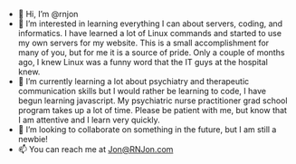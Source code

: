 - 👋 Hi, I’m @rnjon
- 👀 I’m interested in learning everything I can about servers, coding, and informatics. I have learned a lot of Linux commands and started to use my own servers for my website. This is a small accomplishment for many of you, but for me it is a source of pride. Only a couple of months ago, I knew Linux was a funny word that the IT guys at the hospital knew.
- 🌱 I’m currently learning a lot about psychiatry and therapeutic communication skills but I would rather be learning to code, I have begun learning javascript. My psychiatric nurse practitioner grad school program takes up a lot of time. Please be patient with me, but know that I am attentive and I learn very quickly.
- 💞️ I’m looking to collaborate on something in the future, but I am still a newbie!
- 📫 You can reach me at Jon@RNJon.com

<!---
rnjon/rnjon is a ✨ special ✨ repository because its `README.md` (this file) appears on your GitHub profile.
You can click the Preview link to take a look at your changes.
--->
